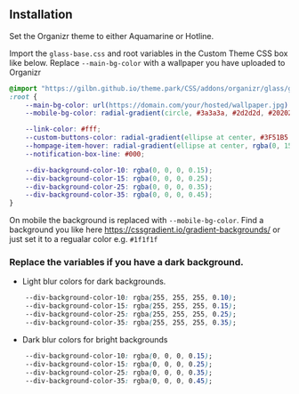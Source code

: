 ## Installation

Set the Organizr theme to either Aquamarine or Hotline.

  Import the `glass-base.css` and root variables in the Custom Theme CSS box like below.
  Replace `--main-bg-color` with a wallpaper you have uploaded to Organizr
 
```css
@import "https://gilbn.github.io/theme.park/CSS/addons/organizr/glass/glass-base.css"; 
:root {
    --main-bg-color: url(https://domain.com/your/hosted/wallpaper.jpg) center center/cover no-repeat fixed;
    --mobile-bg-color: radial-gradient(circle, #3a3a3a, #2d2d2d, #202020, #141414, #000000) center center/cover no-repeat fixed;

    --link-color: #fff;
    --custom-buttons-color: radial-gradient(ellipse at center, #3F51B5 0%, #009688 100%) center center/cover no-repeat fixed;
    --hompage-item-hover: radial-gradient(ellipse at center, rgba(0, 150, 136, 0.33) 0%, #b53f3f73 100%) center center/cover no-repeat fixed;
    --notification-box-line: #000;

    --div-background-color-10: rgba(0, 0, 0, 0.15);
    --div-background-color-15: rgba(0, 0, 0, 0.25);
    --div-background-color-25: rgba(0, 0, 0, 0.35);
    --div-background-color-35: rgba(0, 0, 0, 0.45);
}
```

On mobile the background is replaced with `--mobile-bg-color`. Find a background you like here https://cssgradient.io/gradient-backgrounds/ or just set it to a regualar color e.g. `#1f1f1f`

### Replace the variables if you have a dark background.

* Light blur colors for dark backgrounds.

```css
    --div-background-color-10: rgba(255, 255, 255, 0.10);
    --div-background-color-15: rgba(255, 255, 255, 0.15);
    --div-background-color-25: rgba(255, 255, 255, 0.25);
    --div-background-color-35: rgba(255, 255, 255, 0.35);
```

* Dark blur colors for bright backgrounds
```css
    --div-background-color-10: rgba(0, 0, 0, 0.15);
    --div-background-color-15: rgba(0, 0, 0, 0.25);
    --div-background-color-25: rgba(0, 0, 0, 0.35);
    --div-background-color-35: rgba(0, 0, 0, 0.45);
```
